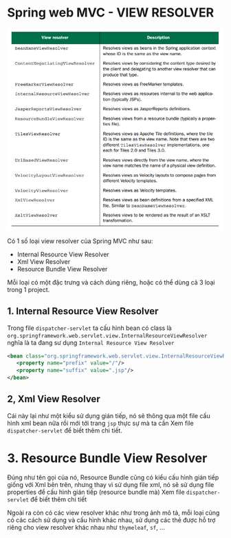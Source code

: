 # Spring web MVC - VIEW RESOLVER

![](./img/view_resolver.png)

Có 1 số loại view resolver của Spring MVC như sau:
- Internal Resource View Resolver
- Xml View Resolver
- Resource Bundle View Resolver

Mỗi loại có một đặc trưng và cách dùng riêng, hoặc có thể dùng cả 3 loại trong 1 project.

## 1. Internal Resource View Resolver
Trong file `dispatcher-servlet` ta cấu hình bean có class là `org.springframework.web.servlet.view.InternalResourceViewResolver`
nghĩa là ta đang sư dụng `Internal Resource View Resolver`

```xml
<bean class="org.springframework.web.servlet.view.InternalResourceViewResolver">
   <property name="prefix" value="/"/>
   <property name="suffix" value=".jsp"/>
</bean>
```

## 2, Xml View Resolver
Cái này lại như một kiểu sử dụng gián tiếp, nó sẽ thông qua một file cấu hình xml bean nữa rồi mới tới trang `jsp` thực sự mà ta cần
Xem file `dispatcher-servlet` để biết thêm chi tiết.


# 3. Resource Bundle View Resolver
Đúng như tên gọi của nó, Resource Bundle cũng có kiểu cấu hình gián tiếp giống với Xml bên trên,
nhưng thay vì sử dụng file xml, nó sẽ sử dụng file properties để cấu hình gián tiếp (resource bundle mà)
Xem file `dispatcher-servlet` để biết thêm chi tiết

Ngoài ra còn có các view resolver khác như trong ảnh mô tả, mỗi loại cũng có các cách sử dụng và cấu hình khác nhau,
sử dụng các thẻ được hỗ trợ riêng cho view resolver khác nhau như `thymeleaf`, `sf`, ...
